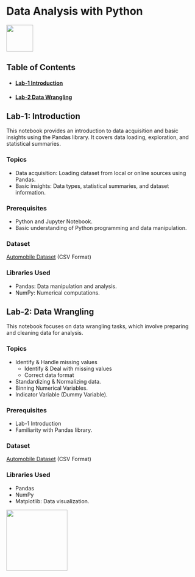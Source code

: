 # **Data Analysis with Python**

<img src="https://github.com/nilayhangarge/Data-Analysis-with-Python/assets/88373687/ee52ce51-d0f2-40d2-b5ad-fd37cc810dbb" width="70">


## **Table of Contents**
- #### [Lab-1 Introduction](#lab-1-introduction)
- #### [Lab-2 Data Wrangling](#lab-2-data-wrangling)


## **Lab-1: Introduction**
This notebook provides an introduction to data acquisition and basic insights using the Pandas library. It covers data loading, exploration, and statistical summaries.

### Topics
- Data acquisition: Loading dataset from local or online sources using Pandas.
- Basic insights: Data types, statistical summaries, and dataset information.

### Prerequisites
- Python and Jupyter Notebook.
- Basic understanding of Python programming and data manipulation.

### Dataset
[Automobile Dataset](https://archive.ics.uci.edu/ml/machine-learning-databases/autos/imports-85.data) (CSV Format)

### Libraries Used
- Pandas: Data manipulation and analysis.
- NumPy: Numerical computations.


## **Lab-2: Data Wrangling**

This notebook focuses on data wrangling tasks, which involve preparing and cleaning data for analysis.

### Topics
- Identify & Handle missing values
    - Identify & Deal with missing values
    - Correct data format
- Standardizing & Normalizing data.
- Binning Numerical Variables.
- Indicator Variable (Dummy Variable).

### Prerequisites
- Lab-1 Introduction
- Familiarity with Pandas library.

### Dataset
[Automobile Dataset](https://archive.ics.uci.edu/ml/machine-learning-databases/autos/imports-85.data) (CSV Format)

### Libraries Used
- Pandas
- NumPy
- Matplotlib: Data visualization.


<img src="https://s3.us-east.cloud-object-storage.appdomain.cloud/sn-portals-yl-ptech/portals/logos/5dcb/1ecf/12ea/ff00/0140/78f1/original/IBMSkillsBuild_Pos-sn-v5.png?1669656496" width="160">
